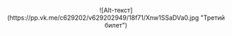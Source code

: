 <p align="center">![Alt-текст](https://pp.vk.me/c629202/v629202949/18f71/Xnw1SSaDVa0.jpg "Третий билет")</p>
